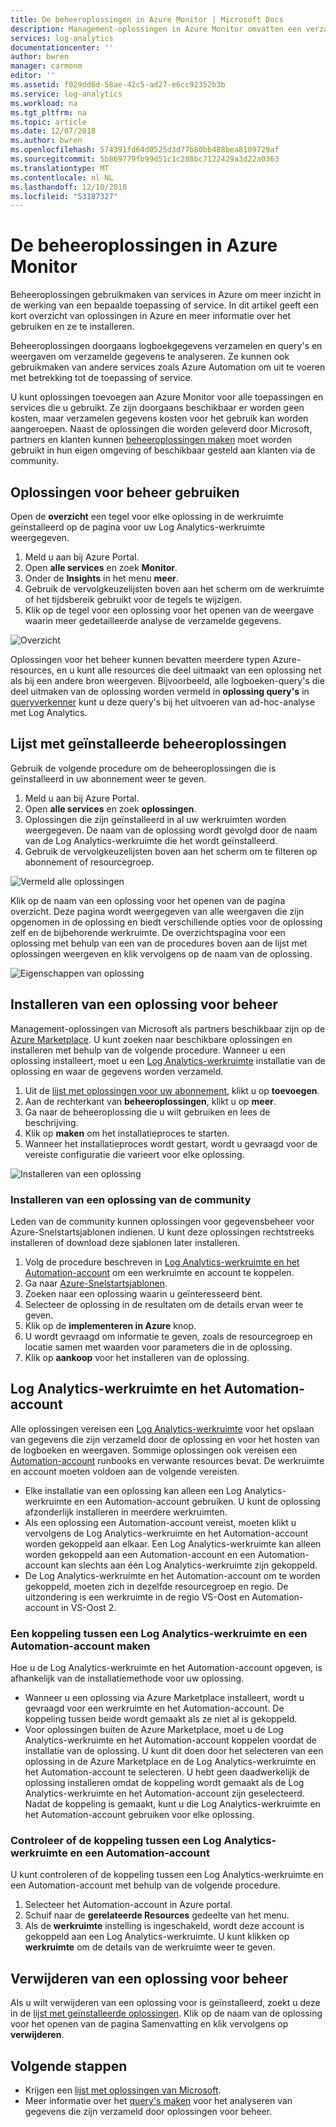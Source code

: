 ```yaml
---
title: De beheeroplossingen in Azure Monitor | Microsoft Docs
description: Management-oplossingen in Azure Monitor omvatten een verzameling van logica, visualisatie en gegevensverzameling gegevensverzamelingsregels waarmee metrische gegevens gedraaid rondom een specifiek probleemgebied.  In dit artikel bevat informatie over het installeren en gebruiken van oplossingen voor beheer.
services: log-analytics
documentationcenter: ''
author: bwren
manager: carmonm
editor: ''
ms.assetid: f029dd6d-58ae-42c5-ad27-e6cc92352b3b
ms.service: log-analytics
ms.workload: na
ms.tgt_pltfrm: na
ms.topic: article
ms.date: 12/07/2018
ms.author: bwren
ms.openlocfilehash: 574391fd64d0525d3d77b80bb488bea8109729af
ms.sourcegitcommit: 5b869779fb99d51c1c288bc7122429a3d22a0363
ms.translationtype: MT
ms.contentlocale: nl-NL
ms.lasthandoff: 12/10/2018
ms.locfileid: "53187327"
---
```

# <a name="management-solutions-in-azure-monitor"></a>De beheeroplossingen in Azure Monitor
Beheeroplossingen gebruikmaken van services in Azure om meer inzicht in de werking van een bepaalde toepassing of service. In dit artikel geeft een kort overzicht van oplossingen in Azure en meer informatie over het gebruiken en ze te installeren.

Beheeroplossingen doorgaans logboekgegevens verzamelen en query's en weergaven om verzamelde gegevens te analyseren. Ze kunnen ook gebruikmaken van andere services zoals Azure Automation om uit te voeren met betrekking tot de toepassing of service.

U kunt oplossingen toevoegen aan Azure Monitor voor alle toepassingen en services die u gebruikt. Ze zijn doorgaans beschikbaar er worden geen kosten, maar verzamelen gegevens kosten voor het gebruik kan worden aangeroepen. Naast de oplossingen die worden geleverd door Microsoft, partners en klanten kunnen [beheeroplossingen maken](solutions-creating.md) moet worden gebruikt in hun eigen omgeving of beschikbaar gesteld aan klanten via de community.

## <a name="use-management-solutions"></a>Oplossingen voor beheer gebruiken
Open de **overzicht** een tegel voor elke oplossing in de werkruimte geïnstalleerd op de pagina voor uw Log Analytics-werkruimte weergegeven. 

1. Meld u aan bij Azure Portal.
1. Open **alle services** en zoek **Monitor**.
1. Onder de **Insights** in het menu **meer**.
1. Gebruik de vervolgkeuzelijsten boven aan het scherm om de werkruimte of het tijdsbereik gebruikt voor de tegels te wijzigen.
1. Klik op de tegel voor een oplossing voor het openen van de weergave waarin meer gedetailleerde analyse de verzamelde gegevens.

![Overzicht](media/solutions/overview.png)

Oplossingen voor het beheer kunnen bevatten meerdere typen Azure-resources, en u kunt alle resources die deel uitmaakt van een oplossing net als bij een andere bron weergeven. Bijvoorbeeld, alle logboeken-query's die deel uitmaken van de oplossing worden vermeld in **oplossing query's** in [queryverkenner](../log-query/get-started-portal.md#load-queries) kunt u deze query's bij het uitvoeren van ad-hoc-analyse met Log Analytics.

## <a name="list-installed-management-solutions"></a>Lijst met geïnstalleerde beheeroplossingen 
Gebruik de volgende procedure om de beheeroplossingen die is geïnstalleerd in uw abonnement weer te geven.

1. Meld u aan bij Azure Portal.
1. Open **alle services** en zoek **oplossingen**.
4. Oplossingen die zijn geïnstalleerd in al uw werkruimten worden weergegeven. De naam van de oplossing wordt gevolgd door de naam van de Log Analytics-werkruimte die het wordt geïnstalleerd.
1. Gebruik de vervolgkeuzelijsten boven aan het scherm om te filteren op abonnement of resourcegroep.


![Vermeld alle oplossingen](media/solutions/list-solutions-all.png)

Klik op de naam van een oplossing voor het openen van de pagina overzicht. Deze pagina wordt weergegeven van alle weergaven die zijn opgenomen in de oplossing en biedt verschillende opties voor de oplossing zelf en de bijbehorende werkruimte. De overzichtspagina voor een oplossing met behulp van een van de procedures boven aan de lijst met oplossingen weergeven en klik vervolgens op de naam van de oplossing.

![Eigenschappen van oplossing](media/solutions/solution-properties.png)



## <a name="install-a-management-solution"></a>Installeren van een oplossing voor beheer
Management-oplossingen van Microsoft als partners beschikbaar zijn op de [Azure Marketplace](https://azuremarketplace.microsoft.com). U kunt zoeken naar beschikbare oplossingen en installeren met behulp van de volgende procedure. Wanneer u een oplossing installeert, moet u een [Log Analytics-werkruimte](../platform/manage-access.md) installatie van de oplossing en waar de gegevens worden verzameld.

1. Uit de [lijst met oplossingen voor uw abonnement](#list-installed-monitoring-solutions), klikt u op **toevoegen**. 
1. Aan de rechterkant van **beheeroplossingen**, klikt u op **meer**. 
1. Ga naar de beheeroplossing die u wilt gebruiken en lees de beschrijving.
1. Klik op **maken** om het installatieproces te starten.
1. Wanneer het installatieproces wordt gestart, wordt u gevraagd voor de vereiste configuratie die varieert voor elke oplossing.

![Installeren van een oplossing](media/solutions/install-solution.png)

### <a name="install-a-solution-from-the-community"></a>Installeren van een oplossing van de community
Leden van de community kunnen oplossingen voor gegevensbeheer voor Azure-Snelstartsjablonen indienen. U kunt deze oplossingen rechtstreeks installeren of download deze sjablonen later installeren.

1. Volg de procedure beschreven in [Log Analytics-werkruimte en het Automation-account](#log-analytics-workspace-and-automation-account) om een werkruimte en account te koppelen.
2. Ga naar [Azure-Snelstartsjablonen](https://azure.microsoft.com/documentation/templates/). 
3. Zoeken naar een oplossing waarin u geïnteresseerd bent.
4. Selecteer de oplossing in de resultaten om de details ervan weer te geven.
5. Klik op de **implementeren in Azure** knop.
6. U wordt gevraagd om informatie te geven, zoals de resourcegroep en locatie samen met waarden voor parameters die in de oplossing.
7. Klik op **aankoop** voor het installeren van de oplossing.


## <a name="log-analytics-workspace-and-automation-account"></a>Log Analytics-werkruimte en het Automation-account
Alle oplossingen vereisen een [Log Analytics-werkruimte](../platform/manage-access.md) voor het opslaan van gegevens die zijn verzameld door de oplossing en voor het hosten van de logboeken en weergaven. Sommige oplossingen ook vereisen een [Automation-account](../../automation/automation-security-overview.md#automation-account-overview) runbooks en verwante resources bevat. De werkruimte en account moeten voldoen aan de volgende vereisten.

* Elke installatie van een oplossing kan alleen een Log Analytics-werkruimte en een Automation-account gebruiken. U kunt de oplossing afzonderlijk installeren in meerdere werkruimten.
* Als een oplossing een Automation-account vereist, moeten klikt u vervolgens de Log Analytics-werkruimte en het Automation-account worden gekoppeld aan elkaar. Een Log Analytics-werkruimte kan alleen worden gekoppeld aan een Automation-account en een Automation-account kan slechts aan één Log Analytics-werkruimte zijn gekoppeld.
* De Log Analytics-werkruimte en het Automation-account om te worden gekoppeld, moeten zich in dezelfde resourcegroep en regio. De uitzondering is een werkruimte in de regio VS-Oost en Automation-account in VS-Oost 2.

### <a name="create-a-link-between-a-log-analytics-workspace-and-automation-account"></a>Een koppeling tussen een Log Analytics-werkruimte en een Automation-account maken
Hoe u de Log Analytics-werkruimte en het Automation-account opgeven, is afhankelijk van de installatiemethode voor uw oplossing.

* Wanneer u een oplossing via Azure Marketplace installeert, wordt u gevraagd voor een werkruimte en het Automation-account. De koppeling tussen beide wordt gemaakt als ze niet al is gekoppeld.
* Voor oplossingen buiten de Azure Marketplace, moet u de Log Analytics-werkruimte en het Automation-account koppelen voordat de installatie van de oplossing. U kunt dit doen door het selecteren van een oplossing in de Azure Marketplace en de Log Analytics-werkruimte en het Automation-account te selecteren. U hebt geen daadwerkelijk de oplossing installeren omdat de koppeling wordt gemaakt als de Log Analytics-werkruimte en het Automation-account zijn geselecteerd. Nadat de koppeling is gemaakt, kunt u die Log Analytics-werkruimte en het Automation-account gebruiken voor elke oplossing.

### <a name="verify-the-link-between-a-log-analytics-workspace-and-automation-account"></a>Controleer of de koppeling tussen een Log Analytics-werkruimte en een Automation-account
U kunt controleren of de koppeling tussen een Log Analytics-werkruimte en een Automation-account met behulp van de volgende procedure.

1. Selecteer het Automation-account in Azure portal.
1. Schuif naar de **gerelateerde Resources** gedeelte van het menu.
1. Als de **werkruimte** instelling is ingeschakeld, wordt deze account is gekoppeld aan een Log Analytics-werkruimte. U kunt klikken op **werkruimte** om de details van de werkruimte weer te geven.

## <a name="remove-a-management-solution"></a>Verwijderen van een oplossing voor beheer
Als u wilt verwijderen van een oplossing voor is geïnstalleerd, zoekt u deze in de [lijst met geïnstalleerde oplossingen](#list-installed-monitoring-solutions). Klik op de naam van de oplossing voor het openen van de pagina Samenvatting en klik vervolgens op **verwijderen**.




## <a name="next-steps"></a>Volgende stappen
* Krijgen een [lijst met oplossingen van Microsoft](solutions-inventory.md).
* Meer informatie over het [query's maken](../../azure-monitor/log-query/log-query-overview.md) voor het analyseren van gegevens die zijn verzameld door oplossingen voor beheer.

